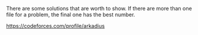 There are some solutions that are worth to show. 
If there are more than one file for a problem, the final one has the best number.

https://codeforces.com/profile/arkadius
